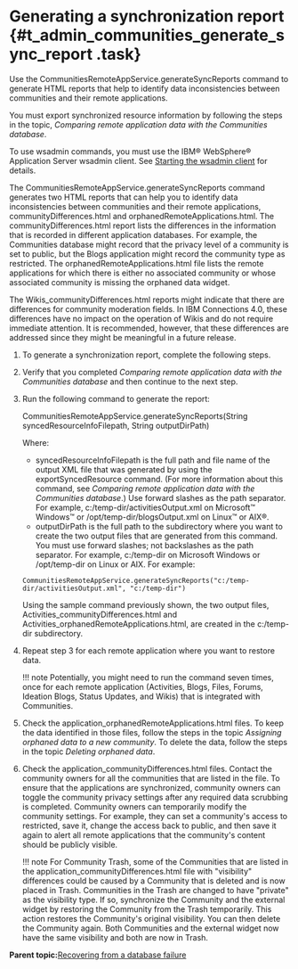 # Generating a synchronization report {#t_admin_communities_generate_sync_report .task}

Use the CommunitiesRemoteAppService.generateSyncReports command to generate HTML reports that help to identify data inconsistencies between communities and their remote applications.

You must export synchronized resource information by following the steps in the topic, *Comparing remote application data with the Communities database*.

To use wsadmin commands, you must use the IBM® WebSphere® Application Server wsadmin client. See [Starting the wsadmin client](t_admin_wsadmin_starting.md) for details.

The CommunitiesRemoteAppService.generateSyncReports command generates two HTML reports that can help you to identify data inconsistencies between communities and their remote applications, communityDifferences.html and orphanedRemoteApplications.html. The communityDifferences.html report lists the differences in the information that is recorded in different application databases. For example, the Communities database might record that the privacy level of a community is set to public, but the Blogs application might record the community type as restricted. The orphanedRemoteApplications.html file lists the remote applications for which there is either no associated community or whose associated community is missing the orphaned data widget.

The Wikis\_communityDifferences.html reports might indicate that there are differences for community moderation fields. In IBM Connections 4.0, these differences have no impact on the operation of Wikis and do not require immediate attention. It is recommended, however, that these differences are addressed since they might be meaningful in a future release.

1.  To generate a synchronization report, complete the following steps.
2.  Verify that you completed *Comparing remote application data with the Communities database* and then continue to the next step.

3.  Run the following command to generate the report:

    CommunitiesRemoteAppService.generateSyncReports\(String syncedResourceInfoFilepath, String outputDirPath\)

    Where:

    -   syncedResourceInfoFilepath is the full path and file name of the output XML file that was generated by using the exportSyncedResource command. \(For more information about this command, see *Comparing remote application data with the Communities database*.\) Use forward slashes as the path separator. For example, c:/temp-dir/activitiesOutput.xml on Microsoft™ Windows™ or /opt/temp-dir/blogsOutput.xml on Linux™ or AIX®.
    -   outputDirPath is the full path to the subdirectory where you want to create the two output files that are generated from this command. You must use forward slashes; not backslashes as the path separator. For example, c:/temp-dir on Microsoft Windows or /opt/temp-dir on Linux or AIX.
    For example:

    ```
    CommunitiesRemoteAppService.generateSyncReports("c:/temp-dir/activitiesOutput.xml", "c:/temp-dir")
    ```

    Using the sample command previously shown, the two output files, Activities\_communityDifferences.html and Activities\_orphanedRemoteApplications.html, are created in the c:/temp-dir subdirectory.

4.  Repeat step 3 for each remote application where you want to restore data.

    !!! note
    Potentially, you might need to run the command seven times, once for each remote application \(Activities, Blogs, Files, Forums, Ideation Blogs, Status Updates, and Wikis\) that is integrated with Communities.

5.  Check the application\_orphanedRemoteApplications.html files. To keep the data identified in those files, follow the steps in the topic *Assigning orphaned data to a new community*. To delete the data, follow the steps in the topic *Deleting orphaned data*.

6.  Check the application\_communityDifferences.html files. Contact the community owners for all the communities that are listed in the file. To ensure that the applications are synchronized, community owners can toggle the community privacy settings after any required data scrubbing is completed. Community owners can temporarily modify the community settings. For example, they can set a community's access to restricted, save it, change the access back to public, and then save it again to alert all remote applications that the community's content should be publicly visible.

    !!! note
    For Community Trash, some of the Communities that are listed in the application\_communityDifferences.html file with "visibility" differences could be caused by a Community that is deleted and is now placed in Trash. Communities in the Trash are changed to have "private" as the visibility type. If so, synchronize the Community and the external widget by restoring the Community from the Trash temporarily. This action restores the Community's original visibility. You can then delete the Community again. Both Communities and the external widget now have the same visibility and both are now in Trash.


**Parent topic:**[Recovering from a database failure](../admin/c_admin_communities_backup_and_restore.md)

